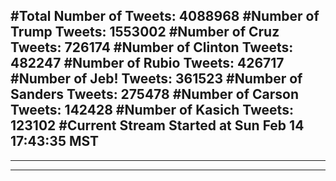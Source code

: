#Total Number of Tweets: 4088968 
#Number of Trump Tweets: 1553002
#Number of Cruz Tweets: 726174
#Number of Clinton Tweets: 482247
#Number of Rubio Tweets: 426717
#Number of Jeb! Tweets: 361523
#Number of Sanders Tweets: 275478
#Number of Carson Tweets: 142428
#Number of Kasich Tweets: 123102
#Current Stream Started at Sun Feb 14 17:43:35 MST
---
---
---
